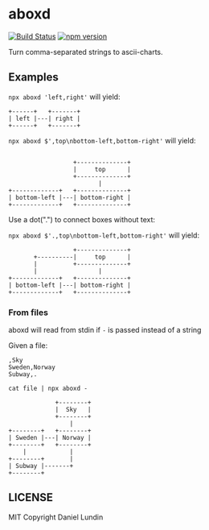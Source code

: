 # aboxd
[![Build Status](https://travis-ci.org/daniel-lundin/aboxd.svg?branch=master)](https://travis-ci.org/daniel-lundin/aboxd)
[![npm version](https://badge.fury.io/js/aboxd.svg)](https://badge.fury.io/js/aboxd)

Turn comma-separated strings to ascii-charts.

## Examples

`npx aboxd 'left,right'` will yield:

```
+------+   +-------+
| left |---| right |
+------+   +-------+
```

`npx aboxd $',top\nbottom-left,bottom-right'` will yield:

```

                  +--------------+
                  |     top      |
                  +--------------+
                         |           
+-------------+   +--------------+
| bottom-left |---| bottom-right |
+-------------+   +--------------+
```

Use a dot(".") to connect boxes without text:

`npx aboxd $'.,top\nbottom-left,bottom-right'` will yield:

```
                  +--------------+
       +----------|     top      |
       |          +--------------+
       |                 |           
+-------------+   +--------------+
| bottom-left |---| bottom-right |
+-------------+   +--------------+
```

### From files

aboxd will read from stdin if `-` is passed instead of a string

Given a file:

```
,Sky
Sweden,Norway
Subway,.
```

`cat file | npx aboxd -`

```
             +--------+
             |  Sky   |
             +--------+
                 |        
+--------+   +--------+
| Sweden |---| Norway |
+--------+   +--------+
    |            |        
+--------+       |     
| Subway |-------+     
+--------+             
```


## LICENSE

MIT Copyright Daniel Lundin
